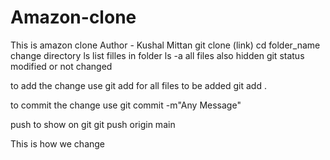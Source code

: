 # Amazon-clone
This is amazon clone
Author - Kushal Mittan
git clone (link)
cd folder_name  change directory 
ls   list filles in folder
ls -a  all files also hidden
git status   modified or not changed

to add the change use
git add <file-name>
for all files to be added
git add . 

to commit the change use
git commit -m"Any Message" 

push to show on git
git push origin main  

This is how we change